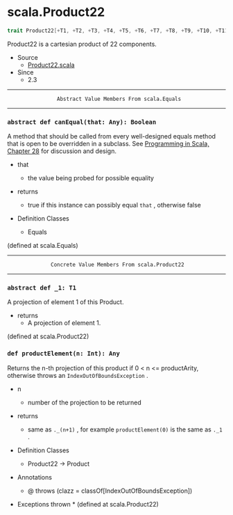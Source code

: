 
#                               scala.Product22                               #

```scala
trait Product22[+T1, +T2, +T3, +T4, +T5, +T6, +T7, +T8, +T9, +T10, +T11, +T12, +T13, +T14, +T15, +T16, +T17, +T18, +T19, +T20, +T21, +T22] extends Product
```

Product22 is a cartesian product of 22 components.

* Source
  * [Product22.scala](https://github.com/scala/scala/tree/6d09a1ba5f/src/library/scala/Product22.scala#L1)
* Since
  * 2.3


--------------------------------------------------------------------------------
                    Abstract Value Members From scala.Equals
--------------------------------------------------------------------------------


### `abstract def canEqual(that: Any): Boolean`                              ###

A method that should be called from every well-designed equals method that is
open to be overridden in a subclass. See
[Programming in Scala, Chapter 28](http://www.artima.com/pins1ed/object-equality.html)
for discussion and design.

* that
  * the value being probed for possible equality
* returns
  * true if this instance can possibly equal `that` , otherwise false

* Definition Classes
  * Equals

(defined at scala.Equals)


--------------------------------------------------------------------------------
                  Concrete Value Members From scala.Product22
--------------------------------------------------------------------------------


### `abstract def _1: T1`                                                    ###

A projection of element 1 of this Product.

* returns
  * A projection of element 1.

(defined at scala.Product22)


### `def productElement(n: Int): Any`                                        ###

Returns the n-th projection of this product if 0 < n <= productArity, otherwise
throws an `IndexOutOfBoundsException` .

* n
  * number of the projection to be returned
* returns
  * same as `._(n+1)` , for example `productElement(0)` is the same as `._1` .

* Definition Classes
  * Product22 → Product
* Annotations
  * @ throws (clazz = classOf[IndexOutOfBoundsException])
* Exceptions thrown
  *
(defined at scala.Product22)
